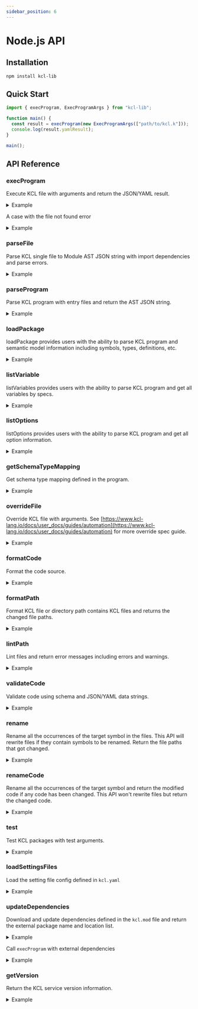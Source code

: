 ```yaml
---
sidebar_position: 6
---
```


# Node.js API

## Installation

```shell
npm install kcl-lib
```

## Quick Start

```typescript
import { execProgram, ExecProgramArgs } from "kcl-lib";

function main() {
  const result = execProgram(new ExecProgramArgs(["path/to/kcl.k"]));
  console.log(result.yamlResult);
}

main();
```

## API Reference

### execProgram

Execute KCL file with arguments and return the JSON/YAML result.

<details><summary>Example</summary>
<p>

The content of `schema.k` is

```python
schema AppConfig:
    replicas: int

app: AppConfig {
    replicas: 2
}
```

Node.js Code

```ts
import { execProgram, ExecProgramArgs } from "kcl-lib";

const result = execProgram(new ExecProgramArgs(["schema.k"]));
```

</p>
</details>

A case with the file not found error

<details><summary>Example</summary>
<p>

```ts
import { execProgram, ExecProgramArgs } from "kcl-lib";

try {
  const result = execProgram(new ExecProgramArgs(["file_not_found.k"]));
} catch (error) {
  console.log(error.message);
}
```

</p>
</details>

### parseFile

Parse KCL single file to Module AST JSON string with import dependencies and parse errors.

<details><summary>Example</summary>
<p>

The content of `schema.k` is

```python
schema AppConfig:
    replicas: int

app: AppConfig {
    replicas: 2
}
```

Node.js Code

```ts
import { parseFile, ParseFileArgs } from "kcl-lib";

const result = parseFile(new ParseFileArgs("schema.k"));
```

</p>
</details>

### parseProgram

Parse KCL program with entry files and return the AST JSON string.

<details><summary>Example</summary>
<p>

The content of `schema.k` is

```python
schema AppConfig:
    replicas: int

app: AppConfig {
    replicas: 2
}
```

Node.js Code

```ts
import { parseProgram, ParseProgramArgs } from "kcl-lib";

const result = parseProgram(new ParseProgramArgs(["schema.k"]));
```

</p>
</details>

### loadPackage

loadPackage provides users with the ability to parse KCL program and semantic model information including symbols, types, definitions, etc.

<details><summary>Example</summary>
<p>

The content of `schema.k` is

```python
schema AppConfig:
    replicas: int

app: AppConfig {
    replicas: 2
}
```

Node.js Code

```ts
import { loadPackage, LoadPackageArgs } from "kcl-lib";

const result = loadPackage(new LoadPackageArgs(["schema.k"], [], true));
```

</p>
</details>

### listVariable

listVariables provides users with the ability to parse KCL program and get all variables by specs.

<details><summary>Example</summary>
<p>

The content of `schema.k` is

```python
schema AppConfig:
    replicas: int

app: AppConfig {
    replicas: 2
}
```

Node.js Code

```ts
import { listVariables, ListVariablesArgs } from "kcl-lib";

const result = listVariables(new ListVariablesArgs(["schema.k"], []));
```

</p>
</details>

### listOptions

listOptions provides users with the ability to parse KCL program and get all option information.

<details><summary>Example</summary>
<p>

The content of `options.k` is

```python
a = option("key1")
b = option("key2", required=True)
c = {
    metadata.key = option("metadata-key")
}
```

Node.js Code

```ts
import { listOptions, ListOptionsArgs } from "kcl-lib";

const result = listOptions(new ListOptionsArgs(["options.k"]));
```

</p>
</details>

### getSchemaTypeMapping

Get schema type mapping defined in the program.

<details><summary>Example</summary>
<p>

The content of `schema.k` is

```python
schema AppConfig:
    replicas: int

app: AppConfig {
    replicas: 2
}
```

Node.js Code

```ts
import { getSchemaTypeMapping, GetSchemaTypeMappingArgs } from "kcl-lib";

const result = getSchemaTypeMapping(new GetSchemaTypeMappingArgs(["schema.k"]));
```

</p>
</details>

### overrideFile

Override KCL file with arguments. See [https://www.kcl-lang.io/docs/user_docs/guides/automation](https://www.kcl-lang.io/docs/user_docs/guides/automation) for more override spec guide.

<details><summary>Example</summary>
<p>

The content of `main.k` is

```python
schema AppConfig:
    replicas: int

app: AppConfig {replicas: 4}
```

Node.js Code

```ts
import { overrideFile, OverrideFileArgs } from "kcl-lib";

const result = overrideFile(
  new OverrideFileArgs("main.k", ["app.replicas=4"], []),
);
```

</p>
</details>

### formatCode

Format the code source.

<details><summary>Example</summary>
<p>

Node.js Code

```ts
import { formatCode, FormatCodeArgs } from "kcl-lib";

const schemaCode = `
schema Person:
    name:   str
    age:    int

    check:
        0 <   age <   120
`;
const result = formatCode(new FormatCodeArgs(schemaCode));
console.log(result.formatted);
```

</p>
</details>

### formatPath

Format KCL file or directory path contains KCL files and returns the changed file paths.

<details><summary>Example</summary>
<p>

The content of `format_path.k` is

```python
schema Person:
    name:   str
    age:    int

    check:
        0 <   age <   120
```

Node.js Code

```ts
import { formatPath, FormatPathArgs } from "kcl-lib";

const result = formatPath(new FormatPathArgs("format_path.k"));
```

</p>
</details>

### lintPath

Lint files and return error messages including errors and warnings.

<details><summary>Example</summary>
<p>

The content of `lint_path.k` is

```python
import math

a = 1
```

Node.js Code

```ts
import { lintPath, LintPathArgs } from "kcl-lib";

const result = lintPath(new LintPathArgs(["lint_path.k"]));
```

</p>
</details>

### validateCode

Validate code using schema and JSON/YAML data strings.

<details><summary>Example</summary>
<p>

Node.js Code

```ts
import { validateCode, ValidateCodeArgs } from "kcl-lib";

const code = `
schema Person:
    name: str
    age: int

    check:
        0 < age < 120
`;
const data = '{"name": "Alice", "age": 10}';
const result = validateCode(
  new ValidateCodeArgs(undefined, data, undefined, code),
);
```

</p>
</details>

### rename

Rename all the occurrences of the target symbol in the files. This API will rewrite files if they contain symbols to be renamed. Return the file paths that got changed.

<details><summary>Example</summary>
<p>

The content of `main.k` is

```python
a = 1
b = a
```

Node.js Code

```ts
import { rename, RenameArgs } from "kcl-lib";

const args = new RenameArgs(".", "a", ["main.k"], "a2");
const result = rename(args);
```

</p>
</details>

### renameCode

Rename all the occurrences of the target symbol and return the modified code if any code has been changed. This API won't rewrite files but return the changed code.

<details><summary>Example</summary>
<p>

Node.js Code

```ts
import { renameCode, RenameCodeArgs } from "kcl-lib";

const args = RenameCodeArgs(
  "/mock/path",
  "a",
  { "/mock/path/main.k": "a = 1\nb = a" },
  "a2",
);
const result = renameCode(args);
```

</p>
</details>

### test

Test KCL packages with test arguments.

<details><summary>Example</summary>
<p>

Node.js Code

```ts
import { test as kclTest, TestArgs } from "kcl-lib";

const result = kclTest(new TestArgs(["/path/to/test/module/..."]));
```

</p>
</details>

### loadSettingsFiles

Load the setting file config defined in `kcl.yaml`

<details><summary>Example</summary>
<p>

The content of `kcl.yaml` is

```yaml
kcl_cli_configs:
  strict_range_check: true
kcl_options:
  - key: key
    value: value
```

Node.js Code

```ts
import { loadSettingsFiles, LoadSettingsFilesArgs } from "kcl-lib";

const result = loadSettingsFiles(new LoadSettingsFilesArgs(".", ["kcl.yaml"]));
```

</p>
</details>

### updateDependencies

Download and update dependencies defined in the `kcl.mod` file and return the external package name and location list.

<details><summary>Example</summary>
<p>

The content of `module/kcl.mod` is

```yaml
[package]
name = "mod_update"
edition = "0.0.1"
version = "0.0.1"

[dependencies]
helloworld = { oci = "oci://ghcr.io/kcl-lang/helloworld", tag = "0.1.0" }
flask = { git = "https://github.com/kcl-lang/flask-demo-kcl-manifests", commit = "ade147b" }
```

Node.js Code

```ts
import { updateDependencies, UpdateDependenciesArgs } from "kcl-lib";

const result = updateDependencies(new UpdateDependenciesArgs("module", false));
```

</p>
</details>

Call `execProgram` with external dependencies

<details><summary>Example</summary>
<p>

The content of `module/kcl.mod` is

```yaml
[package]
name = "mod_update"
edition = "0.0.1"
version = "0.0.1"

[dependencies]
helloworld = { oci = "oci://ghcr.io/kcl-lang/helloworld", tag = "0.1.0" }
flask = { git = "https://github.com/kcl-lang/flask-demo-kcl-manifests", commit = "ade147b" }
```

The content of `module/main.k` is

```python
import helloworld
import flask

a = helloworld.The_first_kcl_program
```

Node.js Code

```ts
import {
  execProgram,
  ExecProgramArgs,
  updateDependencies,
  UpdateDependenciesArgs,
} from "../index.js";

const result = updateDependencies(new UpdateDependenciesArgs("module", false));
const execResult = execProgram(
  new ExecProgramArgs(
    ["module/main.k"],
    undefined,
    undefined,
    undefined,
    undefined,
    undefined,
    undefined,
    undefined,
    undefined,
    undefined,
    result.externalPkgs,
  ),
);
```

</p>
</details>

### getVersion

Return the KCL service version information.

<details><summary>Example</summary>
<p>

Node.js Code

```ts
import { getVersion } from "../index.js";

const result = getVersion();
console.log(result.versionInfo);
```

</p>
</details>
